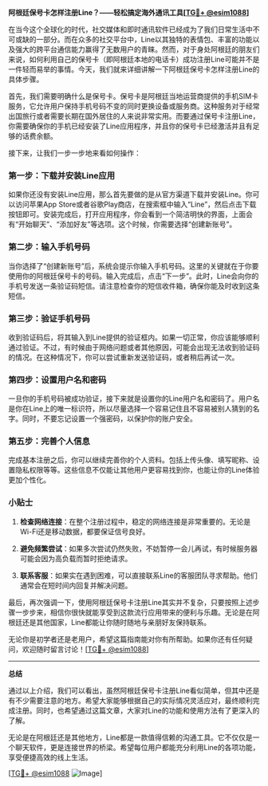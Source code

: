 **阿根廷保号卡怎样注册Line？——轻松搞定海外通讯工具[[TG💪+ @esim1088](https://t.me/s/esim1088)]**

在当今这个全球化的时代，社交媒体和即时通讯软件已经成为了我们日常生活中不可或缺的一部分。而在众多的社交平台中，Line以其独特的表情包、丰富的功能以及强大的跨平台通信能力赢得了无数用户的青睐。然而，对于身处阿根廷的朋友们来说，如何利用自己的保号卡（即阿根廷本地的电话卡）成功注册Line可能并不是一件轻而易举的事情。今天，我们就来详细讲解一下阿根廷保号卡怎样注册Line的具体步骤。

首先，我们需要明确什么是保号卡。保号卡是阿根廷当地运营商提供的手机SIM卡服务，它允许用户保持手机号码不变的同时更换设备或服务商。这种服务对于经常出国旅行或者需要长期在国外居住的人来说非常实用。而要通过保号卡注册Line，你需要确保你的手机已经安装了Line应用程序，并且你的保号卡已经激活并且有足够的话费余额。

接下来，让我们一步一步地来看如何操作：

### 第一步：下载并安装Line应用

如果你还没有安装Line应用，那么首先要做的是从官方渠道下载并安装Line。你可以访问苹果App Store或者谷歌Play商店，在搜索框中输入“Line”，然后点击下载按钮即可。安装完成后，打开应用程序，你会看到一个简洁明快的界面，上面会有“开始聊天”、“添加好友”等选项。这个时候，你需要选择“创建新账号”。

### 第二步：输入手机号码

当你选择了“创建新账号”后，系统会提示你输入手机号码。这里的关键就在于你要使用你的阿根廷保号卡的号码。输入完成后，点击“下一步”。此时，Line会向你的手机号发送一条验证码短信。请注意检查你的短信收件箱，确保你能及时收到这条短信。

### 第三步：验证手机号码

收到验证码后，将其输入到Line提供的验证框内。如果一切正常，你应该能够顺利通过验证。不过，有时候由于网络问题或者其他原因，可能会出现无法收到验证码的情况。在这种情况下，你可以尝试重新发送验证码，或者稍后再试一次。

### 第四步：设置用户名和密码

一旦你的手机号码被成功验证，接下来就是设置你的Line用户名和密码了。用户名是你在Line上的唯一标识符，所以尽量选择一个容易记住且不容易被别人猜到的名字。同时，不要忘记设置一个强密码，以保护你的账户安全。

### 第五步：完善个人信息

完成基本注册之后，你可以继续完善你的个人资料。包括上传头像、填写昵称、设置隐私权限等等。这些信息不仅能让其他用户更容易找到你，也能让你的Line体验更加个性化。

### 小贴士

1. **检查网络连接**：在整个注册过程中，稳定的网络连接是非常重要的。无论是Wi-Fi还是移动数据，都要保证信号良好。
   
2. **避免频繁尝试**：如果多次尝试仍然失败，不妨暂停一会儿再试，有时候服务器可能会因为高负载而暂时拒绝请求。

3. **联系客服**：如果实在遇到困难，可以直接联系Line的客服团队寻求帮助。他们通常会在短时间内回复并解决问题。

最后，再次强调一下，使用阿根廷保号卡注册Line其实并不复杂，只要按照上述步骤一步步来，相信你很快就能享受到这款流行应用带来的便利与乐趣。无论是在阿根廷还是其他国家，Line都能让你随时随地与亲朋好友保持联系。

无论你是初学者还是老用户，希望这篇指南能对你有所帮助。如果你还有任何疑问，欢迎随时留言讨论！[[TG💪+ @esim1088](https://t.me/s/esim1088)]

---

**总结**

通过以上介绍，我们可以看出，虽然阿根廷保号卡注册Line看似简单，但其中还是有不少需要注意的地方。希望大家能够根据自己的实际情况灵活应对，最终顺利完成注册。同时，也希望通过这篇文章，大家对Line的功能和使用方法有了更深入的了解。

无论是在阿根廷还是其他地方，Line都是一款值得信赖的沟通工具。它不仅仅是一个聊天软件，更是连接世界的桥梁。希望每位用户都能充分利用Line的各项功能，享受便捷高效的线上生活。

[[TG💪+ @esim1088](https://t.me/s/esim1088) ![Image](https://i.postimg.cc/4NQfJmqS/Snipaste-2025-05-13-00-14-12.png)]
